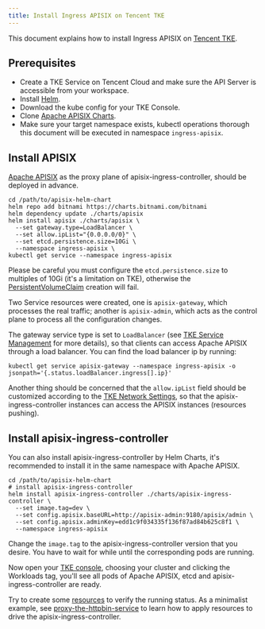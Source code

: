 ```yaml
---
title: Install Ingress APISIX on Tencent TKE
---
```


<!--
#
# Licensed to the Apache Software Foundation (ASF) under one or more
# contributor license agreements.  See the NOTICE file distributed with
# this work for additional information regarding copyright ownership.
# The ASF licenses this file to You under the Apache License, Version 2.0
# (the "License"); you may not use this file except in compliance with
# the License.  You may obtain a copy of the License at
#
#     http://www.apache.org/licenses/LICENSE-2.0
#
# Unless required by applicable law or agreed to in writing, software
# distributed under the License is distributed on an "AS IS" BASIS,
# WITHOUT WARRANTIES OR CONDITIONS OF ANY KIND, either express or implied.
# See the License for the specific language governing permissions and
# limitations under the License.
#
-->

This document explains how to install Ingress APISIX on [Tencent TKE](https://cloud.tencent.com/product/tke).

## Prerequisites

* Create a TKE Service on Tencent Cloud and make sure the API Server is accessible from your workspace.
* Install [Helm](https://helm.sh/).
* Download the kube config for your TKE Console.
* Clone [Apache APISIX Charts](https://github.com/apache/apisix-helm-chart).
* Make sure your target namespace exists, kubectl operations thorough this document will be executed in namespace `ingress-apisix`.

## Install APISIX

[Apache APISIX](http://apisix.apache.org/) as the proxy plane of apisix-ingress-controller, should be deployed in advance.

```shell
cd /path/to/apisix-helm-chart
helm repo add bitnami https://charts.bitnami.com/bitnami
helm dependency update ./charts/apisix
helm install apisix ./charts/apisix \
  --set gateway.type=LoadBalancer \
  --set allow.ipList="{0.0.0.0/0}" \
  --set etcd.persistence.size=10Gi \
  --namespace ingress-apisix \
kubectl get service --namespace ingress-apisix
```

Please be careful you must configure the `etcd.persistence.size` to multiples of 10Gi (it's a limitation on TKE), otherwise the [PersistentVolumeClaim](https://kubernetes.io/docs/concepts/storage/persistent-volumes/) creation will fail.

Two Service resources were created, one is `apisix-gateway`, which processes the real traffic; another is `apisix-admin`, which acts as the control plane to process all the configuration changes.

The gateway service type is set to `LoadBalancer` (see [TKE Service Management](https://cloud.tencent.com/document/product/457/45487?from=10680) for more details), so that clients can access Apache APISIX through a load balancer. You can find the load balancer ip by running:

```shell
kubectl get service apisix-gateway --namespace ingress-apisix -o jsonpath='{.status.loadBalancer.ingress[].ip}'
```

Another thing should be concerned that the `allow.ipList` field should be customized according to the [TKE Network Settings](https://cloud.tencent.com/document/product/457/50353), so that the apisix-ingress-controller instances can access the APISIX instances (resources pushing).

## Install apisix-ingress-controller

You can also install apisix-ingress-controller by Helm Charts, it's recommended to install it in the same namespace with Apache APISIX.

```shell
cd /path/to/apisix-helm-chart
# install apisix-ingress-controller
helm install apisix-ingress-controller ./charts/apisix-ingress-controller \
  --set image.tag=dev \
  --set config.apisix.baseURL=http://apisix-admin:9180/apisix/admin \
  --set config.apisix.adminKey=edd1c9f034335f136f87ad84b625c8f1 \
  --namespace ingress-apisix
```

Change the `image.tag` to the apisix-ingress-controller version that you desire. You have to wait for while until the corresponding pods are running.

Now open your [TKE console](https://console.cloud.tencent.com/tke2/overview), choosing your cluster and clicking the Workloads tag, you'll see all pods of Apache APISIX, etcd and apisix-ingress-controller are ready.

Try to create some [resources](../CRD-specification.md) to verify the running status. As a minimalist example, see [proxy-the-httpbin-service](../practices/proxy-the-httpbin-service.md) to learn how to apply resources to drive the apisix-ingress-controller.
